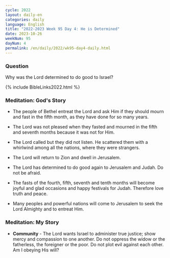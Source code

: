 ```yaml
---
cycle: 2022
layout: daily-en
categories: daily
language: English
title: "2022-2023 Week 95 Day 4: He is Determined"
date: 2023-10-26
weekNum: 95
dayNum: 4
permalink: /en/daily/2022/wk95-day4-daily.html
---
```


### Question     
Why was the Lord determined to do good to Israel?

{% include BibleLinks2022.html %}

### Meditation: God's Story   
+ The people of Bethel entreat the Lord and ask Him if they should mourn and fast in the fifth month, as they have done for so many years. 

+ The Lord was not pleased when they fasted and mourned in the fifth and seventh months because it was not for Him. 

+ The Lord called but they did not listen. He scattered them with a whirlwind among all the nations, where they were strangers. 

+ The Lord will return to Zion and dwell in Jerusalem. 

+ The Lord has determined to do good again to Jerusalem and Judah. Do not be afraid. 

+ The fasts of the fourth, fifth, seventh and tenth months will become joyful and glad occasions and happy festivals for Judah. Therefore love truth and peace. 

+ Many peoples and powerful nations will come to Jerusalem to seek the Lord Almighty and to entreat Him. 

### Meditation: My Story   
+ **Community** - The Lord wants Israel to administer true justice; show mercy and compassion to one another. Do not oppress the widow or the fatherless, the foreigner or the poor. Do not plot evil against each other. Am I obeying His will? 
